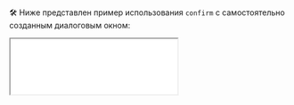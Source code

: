 🛠 Ниже представлен пример использования `confirm` с самостоятельно созданным диалоговым окном:

<iframe title="Название — confirm() — Дока" src="../demos/vindi-r-qwBrNY/" height="100" sandbox></iframe>
